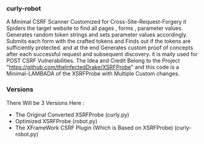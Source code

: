 ### curly-robot
A Minimal CSRF Scanner Customized for Cross-Site-Request-Forgery it Spiders the target website to find all pages , forms , parameter values. Generates random token strings and sets parameter values accordingly. Submits each form with the crafted tokens and Finds out if the tokens are sufficiently protected.
and at the end Generates custom proof of concepts after each successful request and subsequent discovery. it is maily used for POST CSRF Vulnerabilities. The Idea and Credit Belong to the Project "https://github.com/theInfectedDrake/XSRFProbe" and this code is a Minimal-LAMBADA of the XSRFProbe with Multiple Custom changes. 

### Versions 
There Will be 3 Versions Here : 
 - The Original Converted XSRFProbe (curly.py)
 - Optimized XSRFProbe (robot.py)
 - The XFrameWork CSRF Plugin (Which is Based on XSRFProbe) (curly-robot.py)
